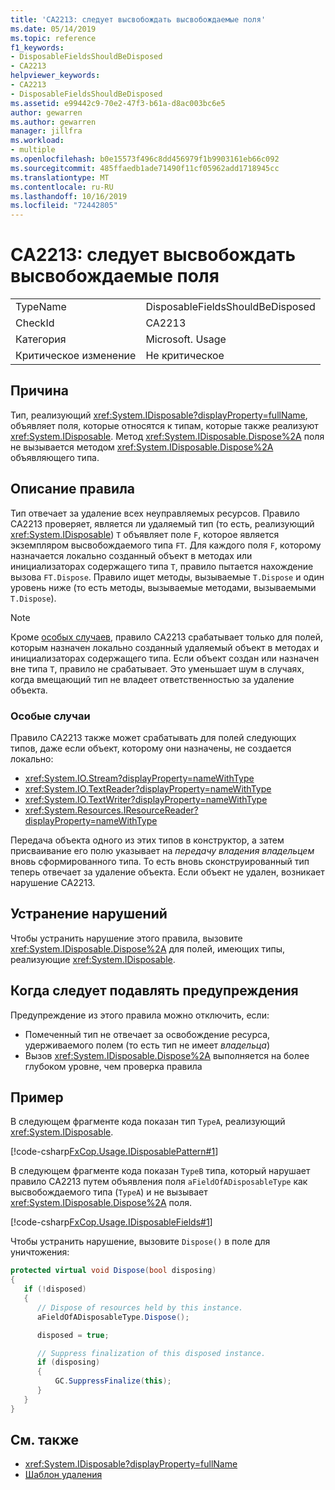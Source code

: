 ```yaml
---
title: 'CA2213: следует высвобождать высвобождаемые поля'
ms.date: 05/14/2019
ms.topic: reference
f1_keywords:
- DisposableFieldsShouldBeDisposed
- CA2213
helpviewer_keywords:
- CA2213
- DisposableFieldsShouldBeDisposed
ms.assetid: e99442c9-70e2-47f3-b61a-d8ac003bc6e5
author: gewarren
ms.author: gewarren
manager: jillfra
ms.workload:
- multiple
ms.openlocfilehash: b0e15573f496c8dd456979f1b9903161eb66c092
ms.sourcegitcommit: 485ffaedb1ade71490f11cf05962add1718945cc
ms.translationtype: MT
ms.contentlocale: ru-RU
ms.lasthandoff: 10/16/2019
ms.locfileid: "72442805"
---
```

# <a name="ca2213-disposable-fields-should-be-disposed"></a>CA2213: следует высвобождать высвобождаемые поля

|||
|-|-|
|TypeName|DisposableFieldsShouldBeDisposed|
|CheckId|CA2213|
|Категория|Microsoft. Usage|
|Критическое изменение|Не критическое|

## <a name="cause"></a>Причина

Тип, реализующий <xref:System.IDisposable?displayProperty=fullName>, объявляет поля, которые относятся к типам, которые также реализуют <xref:System.IDisposable>. Метод <xref:System.IDisposable.Dispose%2A> поля не вызывается методом <xref:System.IDisposable.Dispose%2A> объявляющего типа.

## <a name="rule-description"></a>Описание правила

Тип отвечает за удаление всех неуправляемых ресурсов. Правило CA2213 проверяет, является ли удаляемый тип (то есть, реализующий <xref:System.IDisposable>) `T` объявляет поле `F`, которое является экземпляром высвобождаемого типа `FT`. Для каждого поля `F`, которому назначается локально созданный объект в методах или инициализаторах содержащего типа `T`, правило пытается нахождение вызова `FT.Dispose`. Правило ищет методы, вызываемые `T.Dispose` и один уровень ниже (то есть методы, вызываемые методами, вызываемыми `T.Dispose`).

> [!NOTE]
> Кроме [особых случаев](#special-cases), правило CA2213 срабатывает только для полей, которым назначен локально созданный удаляемый объект в методах и инициализаторах содержащего типа. Если объект создан или назначен вне типа `T`, правило не срабатывает. Это уменьшает шум в случаях, когда вмещающий тип не владеет ответственностью за удаление объекта.

### <a name="special-cases"></a>Особые случаи

Правило CA2213 также может срабатывать для полей следующих типов, даже если объект, которому они назначены, не создается локально:

- <xref:System.IO.Stream?displayProperty=nameWithType>
- <xref:System.IO.TextReader?displayProperty=nameWithType>
- <xref:System.IO.TextWriter?displayProperty=nameWithType>
- <xref:System.Resources.IResourceReader?displayProperty=nameWithType>

Передача объекта одного из этих типов в конструктор, а затем присваивание его полю указывает на *передачу владения владельцем* вновь сформированного типа. То есть вновь сконструированный тип теперь отвечает за удаление объекта. Если объект не удален, возникает нарушение CA2213.

## <a name="how-to-fix-violations"></a>Устранение нарушений

Чтобы устранить нарушение этого правила, вызовите <xref:System.IDisposable.Dispose%2A> для полей, имеющих типы, реализующие <xref:System.IDisposable>.

## <a name="when-to-suppress-warnings"></a>Когда следует подавлять предупреждения

Предупреждение из этого правила можно отключить, если:

- Помеченный тип не отвечает за освобождение ресурса, удерживаемого полем (то есть тип не имеет *владельца*)
- Вызов <xref:System.IDisposable.Dispose%2A> выполняется на более глубоком уровне, чем проверка правила

## <a name="example"></a>Пример

В следующем фрагменте кода показан тип `TypeA`, реализующий <xref:System.IDisposable>.

[!code-csharp[FxCop.Usage.IDisposablePattern#1](../code-quality/codesnippet/CSharp/ca2213-disposable-fields-should-be-disposed_1.cs)]

В следующем фрагменте кода показан `TypeB` типа, который нарушает правило CA2213 путем объявления поля `aFieldOfADisposableType` как высвобождаемого типа (`TypeA`) и не вызывает <xref:System.IDisposable.Dispose%2A> поля.

[!code-csharp[FxCop.Usage.IDisposableFields#1](../code-quality/codesnippet/CSharp/ca2213-disposable-fields-should-be-disposed_2.cs)]

Чтобы устранить нарушение, вызовите `Dispose()` в поле для уничтожения:

```csharp
protected virtual void Dispose(bool disposing)
{
   if (!disposed)
   {
      // Dispose of resources held by this instance.
      aFieldOfADisposableType.Dispose();

      disposed = true;

      // Suppress finalization of this disposed instance.
      if (disposing)
      {
          GC.SuppressFinalize(this);
      }
   }
}
```

## <a name="see-also"></a>См. также

- <xref:System.IDisposable?displayProperty=fullName>
- [Шаблон удаления](/dotnet/standard/design-guidelines/dispose-pattern)
